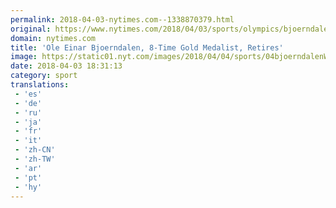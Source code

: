 ```yaml
---
permalink: 2018-04-03-nytimes.com--1338870379.html
original: https://www.nytimes.com/2018/04/03/sports/olympics/bjoerndalen.html?partner=rss&amp;emc=rss
domain: nytimes.com
title: 'Ole Einar Bjoerndalen, 8-Time Gold Medalist, Retires'
image: https://static01.nyt.com/images/2018/04/04/sports/04bjoerndalenWEB1/04bjoerndalenWEB1-mediumThreeByTwo440.jpg
date: 2018-04-03 18:31:13
category: sport
translations: 
 - 'es'
 - 'de'
 - 'ru'
 - 'ja'
 - 'fr'
 - 'it'
 - 'zh-CN'
 - 'zh-TW'
 - 'ar'
 - 'pt'
 - 'hy'
---
```


